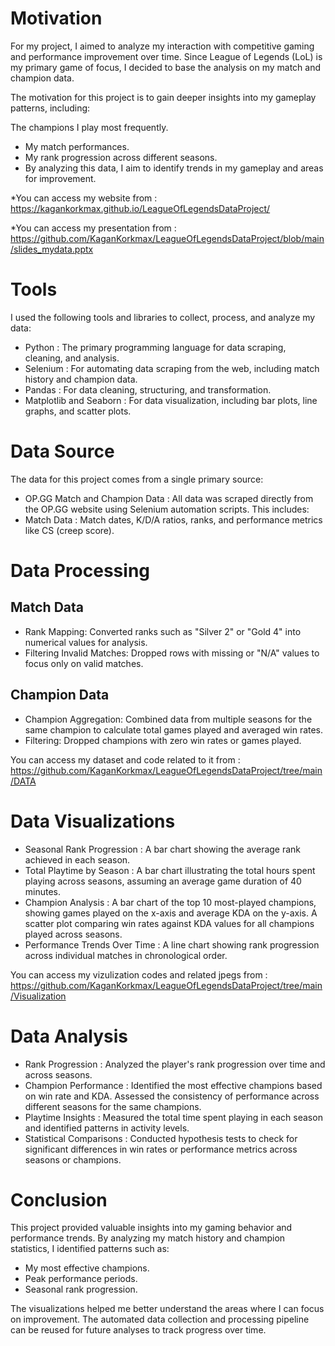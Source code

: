 <h1>Motivation</h1>

For my project, I aimed to analyze my interaction with competitive gaming and performance improvement over time. Since League of Legends (LoL) is my primary game of focus, I decided to base the analysis on my match and champion data.

The motivation for this project is to gain deeper insights into my gameplay patterns, including:

The champions I play most frequently.
* My match performances.
* My rank progression across different seasons.
* By analyzing this data, I aim to identify trends in my gameplay and areas for improvement.

*You can access my website from : https://kagankorkmax.github.io/LeagueOfLegendsDataProject/

*You can access my presentation from : https://github.com/KaganKorkmax/LeagueOfLegendsDataProject/blob/main/slides_mydata.pptx

<h1>Tools</h1>

I used the following tools and libraries to collect, process, and analyze my data:

* Python : The primary programming language for data scraping, cleaning, and analysis.
* Selenium : For automating data scraping from the web, including match history and champion data.
* Pandas : For data cleaning, structuring, and transformation.
* Matplotlib and Seaborn : For data visualization, including bar plots, line graphs, and scatter plots.


<h1>Data Source</h1>

The data for this project comes from a single primary source:

* OP.GG Match and Champion Data : All data was scraped directly from the OP.GG website using Selenium automation scripts. This includes:
* Match Data : Match dates, K/D/A ratios, ranks, and performance metrics like CS (creep score).


<h1>Data Processing</h1>


<h2>Match Data</h2>

* Rank Mapping: Converted ranks such as "Silver 2" or "Gold 4" into numerical values for analysis.
* Filtering Invalid Matches: Dropped rows with missing or "N/A" values to focus only on valid matches.

<h2>Champion Data</h2>

* Champion Aggregation: Combined data from multiple seasons for the same champion to calculate total games played and averaged win rates.
* Filtering: Dropped champions with zero win rates or games played.

You can access my dataset and code related to it from : https://github.com/KaganKorkmax/LeagueOfLegendsDataProject/tree/main/DATA



<h1>Data Visualizations</h1>

* Seasonal Rank Progression : A bar chart showing the average rank achieved in each season.
* Total Playtime by Season : A bar chart illustrating the total hours spent playing across seasons, assuming an average game duration of 40 minutes.
* Champion Analysis : A bar chart of the top 10 most-played champions, showing games played on the x-axis and average KDA on the y-axis.
A scatter plot comparing win rates against KDA values for all champions played across seasons.
* Performance Trends Over Time : A line chart showing rank progression across individual matches in chronological order.

You can access my vizulization codes and related jpegs from : https://github.com/KaganKorkmax/LeagueOfLegendsDataProject/tree/main/Visualization


<h1>Data Analysis</h1>

* Rank Progression : Analyzed the player's rank progression over time and across seasons.
* Champion Performance : Identified the most effective champions based on win rate and KDA.
Assessed the consistency of performance across different seasons for the same champions.
* Playtime Insights : Measured the total time spent playing in each season and identified patterns in activity levels.
* Statistical Comparisons : Conducted hypothesis tests to check for significant differences in win rates or performance metrics across seasons or champions.

<h1>Conclusion</h1>

This project provided valuable insights into my gaming behavior and performance trends. By analyzing my match history and champion statistics, I identified patterns such as:

* My most effective champions.
* Peak performance periods.
* Seasonal rank progression.

The visualizations helped me better understand the areas where I can focus on improvement. The automated data collection and processing pipeline can be reused for future analyses to track progress over time.

